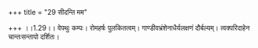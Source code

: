 +++
title = "29 सीदन्ति मम"

+++
।।1.29।। वेपथुः कम्पः। रोमहर्षः पुलकितत्वम्। गाण्डीवभ्रंशेनाधैर्यलक्षणं
दौर्बल्यम्। त्वक्परिदाहेन चान्तःसन्तापो दर्शितः।  
  
